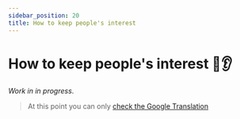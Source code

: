 ```yaml
---
sidebar_position: 20
title: How to keep people's interest
---
```

# How to keep people's interest 👀👂 

_Work in in progress_. 

> At this point you can only [check the Google Translation](https://www-rauljimenez-info.translate.goog/es/docs/communities/how-to-keep-peoples-interest?_x_tr_sl=es&_x_tr_tl=en&_x_tr_hl=en&_x_tr_pto=wapp)